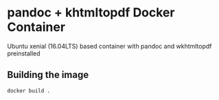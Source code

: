 # pandoc + khtmltopdf Docker Container

Ubuntu xenial (16.04LTS) based container with pandoc and wkhtmltopdf preinstalled

## Building the image

```sh
docker build .
```
